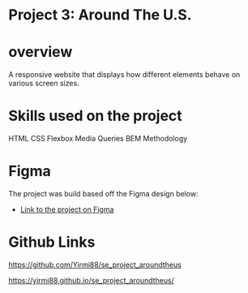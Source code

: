 # Project 3: Around The U.S.

# overview

A responsive website that displays how different elements behave on various screen sizes.

# Skills used on the project

HTML
CSS
Flexbox
Media Queries
BEM Methodology

# Figma

The project was build based off the Figma design below:

- [Link to the project on Figma](https://www.figma.com/file/ii4xxsJ0ghevUOcssTlHZv/Sprint-3%3A-Around-the-US?node-id=0%3A1)

# Github Links

https://github.com/Yirmi88/se_project_aroundtheus

https://yirmi88.github.io/se_project_aroundtheus/
